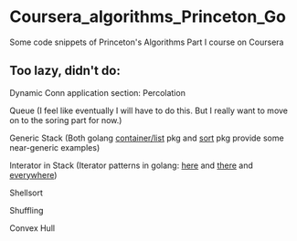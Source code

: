 Coursera_algorithms_Princeton_Go
================================

Some code snippets of Princeton's Algorithms Part I course on Coursera

Too lazy, didn't do:
---------------------

Dynamic Conn application section: Percolation

Queue (I feel like eventually I will have to do this. But I really want to move on to the soring part for now.)

Generic Stack (Both golang [container/list](http://golang.org/src/pkg/container/list/list.go) pkg and [sort](http://golang.org/src/pkg/sort/sort.go) pkg provide some near-generic examples)

Interator in Stack (Iterator patterns in golang: [here](http://ewencp.org/blog/golang-iterators/) and [there](http://www.golangpatterns.info/object-oriented/iterators) and [everywhere](https://www.google.com/search?q=iterator+in+go&oq=iterator+in+go&aqs=chrome..69i57j69i59l2j69i60.2934j0j0&sourceid=chrome&es_sm=119&ie=UTF-8))

Shellsort

Shuffling

Convex Hull
